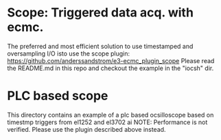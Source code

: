 
# Scope: Triggered data acq. with ecmc.

The preferred and most  efficient solution to use timestamped and oversampling I/O isto use the scope plugin:
https://github.com/anderssandstrom/e3-ecmc_plugin_scope
Please read the README.md in this repo and checkout the example in the "iocsh" dir.


# PLC based scope 
This directory contains an example of a plc based ocsilloscope based on timestmp triggers from el1252 and el3702 ai
NOTE: Performance is not verified. Please use the plugin described above instead.


